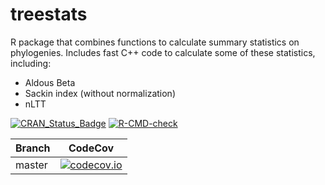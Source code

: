 # treestats

R package that combines functions to calculate summary statistics on phylogenies.
Includes fast C++ code to calculate some of these statistics, including:
  - Aldous Beta
  - Sackin index (without normalization)
  - nLTT
  
[![CRAN_Status_Badge](https://www.r-pkg.org/badges/version/treestats)](https://cran.r-project.org/package=treestats)
[![R-CMD-check](https://github.com/thijsjanzen/treestats/workflows/R-CMD-check/badge.svg)](https://github.com/thijsjanzen/treestats/actions)

Branch|CodeCov
---|---
master|[![codecov.io](https://codecov.io/gh/thijsjanzen/treestats/branch/master/graph/badge.svg)](https://codecov.io/gh/thijsjanzen/treestats)
